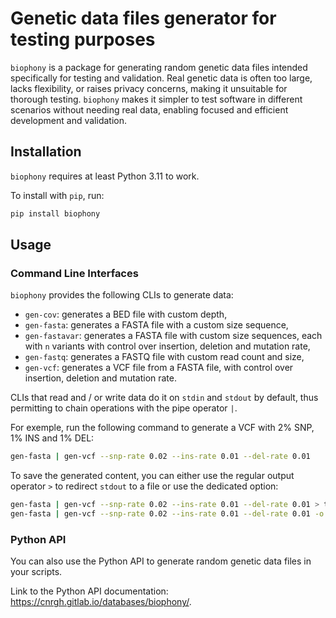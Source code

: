 # Genetic data files generator for testing purposes

`biophony` is a package for generating random genetic data files intended specifically for testing and validation.
Real genetic data is often too large, lacks flexibility, or raises privacy concerns, making it
unsuitable for thorough testing.
`biophony` makes it simpler to test software in different scenarios without needing real data,
enabling focused and efficient development and validation.

## Installation

`biophony` requires at least Python 3.11 to work.

To install with `pip`, run:

```bash
pip install biophony
```

## Usage

### Command Line Interfaces

`biophony` provides the following CLIs to generate data:

- `gen-cov`: generates a BED file with custom depth,
- `gen-fasta`: generates a FASTA file with a custom size sequence,
- `gen-fastavar`: generates a FASTA file with custom size sequences,
  each with `n` variants with control over insertion, deletion and mutation rate,
- `gen-fastq`: generates a FASTQ file with custom read count and size,
- `gen-vcf`: generates a VCF file from a FASTA file, with control over insertion, deletion and mutation rate.

CLIs that read and / or write data do it on `stdin` and `stdout` by default,
thus permitting to chain operations with the pipe operator `|`.

For exemple, run the following command to generate a VCF with 2% SNP, 1% INS and 1% DEL:

```bash
gen-fasta | gen-vcf --snp-rate 0.02 --ins-rate 0.01 --del-rate 0.01
```

To save the generated content, you can either use the regular output operator `>` to redirect `stdout` to a file or
use the dedicated option:

```bash
gen-fasta | gen-vcf --snp-rate 0.02 --ins-rate 0.01 --del-rate 0.01 > test.vcf  # redirect
gen-fasta | gen-vcf --snp-rate 0.02 --ins-rate 0.01 --del-rate 0.01 -o test.vcf  # dedicated option
```

### Python API

You can also use the Python API to generate random genetic data files in your scripts.

Link to the Python API documentation: https://cnrgh.gitlab.io/databases/biophony/.

